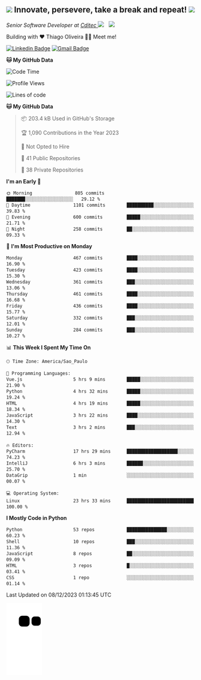 <h2><img src="https://emojis.slackmojis.com/emojis/images/1531849430/4246/blob-sunglasses.gif?1531849430" width="30"/> Innovate, persevere, take a break and repeat! <img src="https://media.giphy.com/media/12oufCB0MyZ1Go/giphy.gif" width="50"></h2>
<img align='right' src="https://media.giphy.com/media/M9gbBd9nbDrOTu1Mqx/giphy.gif" width="230">
<p><em>Senior Software Developer at <a href="https://www.cditec.com.br/">Cditec
</a><img src="https://media.giphy.com/media/WUlplcMpOCEmTGBtBW/giphy.gif" width="30"> 
</em></p>



Building with ❤️ Thiago Oliveira 👋🏽 Meet me!

[![Linkedin Badge](https://img.shields.io/badge/-Thiago-blue?style=flat-square&logo=Linkedin&logoColor=white&link=https://www.linkedin.com/in/tgmarinho/)](https://www.linkedin.com/in/thiagoceconelo/) 
[![Gmail Badge](https://img.shields.io/badge/-thiceconelo@gmail.com-c14438?style=flat-square&logo=Gmail&logoColor=white&link=mailto:thiceconelo@gmail.com)](mailto:thiceconelo@gmail.com)

</em></p>

<!-- <span style="height ">
![Anurag's GitHub stats](https://github-readme-stats.vercel.app/api?username=arthurspk&show_icons=true&theme=tokyonight)
</span> -->

**🐱 My GitHub Data** 
<!--START_SECTION:waka-->
![Code Time](http://img.shields.io/badge/Code%20Time-900%20hrs%202%20mins-blue)

![Profile Views](http://img.shields.io/badge/Profile%20Views-0-blue)

![Lines of code](https://img.shields.io/badge/From%20Hello%20World%20I%27ve%20Written-4.0%20million%20lines%20of%20code-blue)

**🐱 My GitHub Data** 

> 📦 203.4 kB Used in GitHub's Storage 
 > 
> 🏆 1,090 Contributions in the Year 2023
 > 
> 🚫 Not Opted to Hire
 > 
> 📜 41 Public Repositories 
 > 
> 🔑 38 Private Repositories 
 > 
**I'm an Early 🐤** 

```text
🌞 Morning                805 commits         ███████░░░░░░░░░░░░░░░░░░   29.12 % 
🌆 Daytime                1101 commits        ██████████░░░░░░░░░░░░░░░   39.83 % 
🌃 Evening                600 commits         █████░░░░░░░░░░░░░░░░░░░░   21.71 % 
🌙 Night                  258 commits         ██░░░░░░░░░░░░░░░░░░░░░░░   09.33 % 
```
📅 **I'm Most Productive on Monday** 

```text
Monday                   467 commits         ████░░░░░░░░░░░░░░░░░░░░░   16.90 % 
Tuesday                  423 commits         ████░░░░░░░░░░░░░░░░░░░░░   15.30 % 
Wednesday                361 commits         ███░░░░░░░░░░░░░░░░░░░░░░   13.06 % 
Thursday                 461 commits         ████░░░░░░░░░░░░░░░░░░░░░   16.68 % 
Friday                   436 commits         ████░░░░░░░░░░░░░░░░░░░░░   15.77 % 
Saturday                 332 commits         ███░░░░░░░░░░░░░░░░░░░░░░   12.01 % 
Sunday                   284 commits         ███░░░░░░░░░░░░░░░░░░░░░░   10.27 % 
```


📊 **This Week I Spent My Time On** 

```text
🕑︎ Time Zone: America/Sao_Paulo

💬 Programming Languages: 
Vue.js                   5 hrs 9 mins        █████░░░░░░░░░░░░░░░░░░░░   21.90 % 
Python                   4 hrs 32 mins       █████░░░░░░░░░░░░░░░░░░░░   19.24 % 
HTML                     4 hrs 19 mins       █████░░░░░░░░░░░░░░░░░░░░   18.34 % 
JavaScript               3 hrs 22 mins       ████░░░░░░░░░░░░░░░░░░░░░   14.30 % 
Text                     3 hrs 2 mins        ███░░░░░░░░░░░░░░░░░░░░░░   12.94 % 

🔥 Editors: 
PyCharm                  17 hrs 29 mins      ███████████████████░░░░░░   74.23 % 
IntelliJ                 6 hrs 3 mins        ██████░░░░░░░░░░░░░░░░░░░   25.70 % 
DataGrip                 1 min               ░░░░░░░░░░░░░░░░░░░░░░░░░   00.07 % 

💻 Operating System: 
Linux                    23 hrs 33 mins      █████████████████████████   100.00 % 
```

**I Mostly Code in Python** 

```text
Python                   53 repos            ███████████████░░░░░░░░░░   60.23 % 
Shell                    10 repos            ███░░░░░░░░░░░░░░░░░░░░░░   11.36 % 
JavaScript               8 repos             ██░░░░░░░░░░░░░░░░░░░░░░░   09.09 % 
HTML                     3 repos             █░░░░░░░░░░░░░░░░░░░░░░░░   03.41 % 
CSS                      1 repo              ░░░░░░░░░░░░░░░░░░░░░░░░░   01.14 % 
```




 Last Updated on 08/12/2023 01:13:45 UTC
<!--END_SECTION:waka-->

![Snake animation](https://github.com/rafaballerini/rafaballerini/blob/output/github-contribution-grid-snake.svg)


<!---
ceconelo/ceconelo is a ✨ special ✨ repository because its `README.md` (this file) appears on your GitHub profile.
You can click the Preview link to take a look at your changes.
--->
